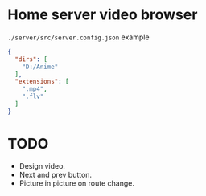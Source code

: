 # Home server video browser
`./server/src/server.config.json` example
```json
{
  "dirs": [
    "D:/Anime"
  ],
  "extensions": [
    ".mp4",
    ".flv"
  ]
}
```

# TODO
* Design video.
* Next and prev button.
* Picture in picture on route change.
